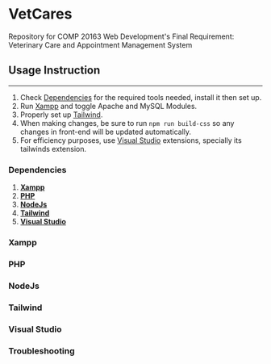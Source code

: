 # VetCares
Repository for COMP 20163 Web Development's Final Requirement: Veterinary Care and Appointment Management System

## Usage Instruction
--------------
1. Check [Dependencies](#dependencies) for the required tools needed, install it then set up.
2. Run [Xampp](#xampp) and toggle Apache and MySQL Modules. 
3. Properly set up [Tailwind](#tailwind).
4. When making changes, be sure to run ` npm run build-css ` so any changes in front-end will be updated automatically.
5. For efficiency purposes, use [Visual Studio](#visual-studio) extensions, specially its tailwinds extension.


### Dependencies 
1. **[Xampp](#xampp)** <br>
2. **[PHP](#php)** <br>
3. **[NodeJs](#nodejs)** <br>
4. **[Tailwind](#tailwind)** <br>
5. **[Visual Studio](#visual-studio)** <br>


### Xampp

### PHP

### NodeJs

### Tailwind

### Visual Studio

### Troubleshooting
